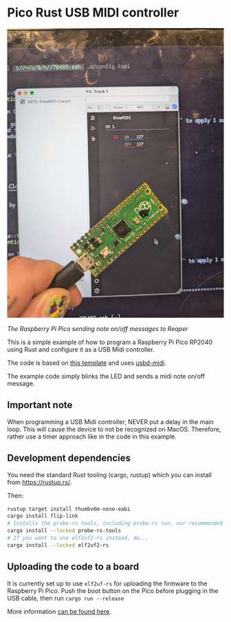 # Pico Rust USB MIDI controller

![rust in action on the pico](rustpico.jpg) 

_The Raspberry Pi Pico sending note on/off messages to Reaper_

This is a simple example of how to program a Raspberry Pi Pico RP2040 using Rust and configure it as a USB Midi controller.

The code is based on [this template](https://github.com/rp-rs/rp2040-project-template) and uses [usbd-midi](https://crates.io/crates/usbd-midi).

The example code simply blinks the LED and sends a midi note on/off message. 

## Important note

When programming a USB Midi controller, NEVER put a delay in the main loop. This will cause the device to not be recognized on MacOS. Therefore, rather use a timer approach like in the code in this example.

## Development dependencies

You need the standard Rust tooling (cargo, rustup) which you can install from https://rustup.rs/. 

Then:

```bash
rustup target install thumbv6m-none-eabi
cargo install flip-link
# Installs the probe-rs tools, including probe-rs run, our recommended default runner
cargo install --locked probe-rs-tools
# If you want to use elf2uf2-rs instead, do...
cargo install --locked elf2uf2-rs
```

## Uploading the code to a board

It is currently set up to use `elf2uf-rs` for uploading the firmware to the Raspberry Pi Pico. Push the boot button on the Pico before plugging in the USB cable, then run `cargo run --release` 

More information [can be found here](https://github.com/rp-rs/rp2040-project-template#Running).
